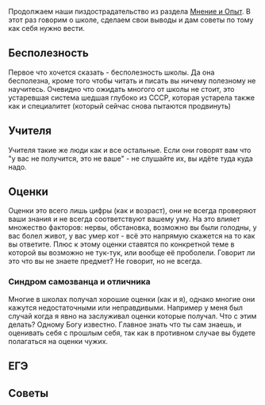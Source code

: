 Продолжаем наши пиздострадательство из раздела [Мнение и Опыт](https://github.com/jestxfot/psychology/tree/main/МнениеИОпыт). В этот раз говорим о школе, сделаем свои выводы и дам советы по тому как себя нужно вести.

## Бесполезность
Первое что хочется сказать - бесполезность школы. Да она бесполезна, кроме того чтобы читать и писать вы ничему полезному не научитесь. Очевидно что ожидать многого от школы не стоит, это устаревшая система шедшая глубоко из СССР, которая устарела также как и специалитет (который сейчас снова пытаются продвинуть)
## Учителя
Учителя такие же люди как и все остальные. Если они говорят вам что "у вас не получится, это не ваше" - не слушайте их, вы идёте туда куда надо. 
## Оценки
Оценки это всего лишь цифры (как и возраст), они не всегда проверяют ваши знания и не всегда соответствуют вашему уму. На это влияет множество факторов: нервы, обстановка, возможно вы были голодны, у вас болел живот, у вас умер кот - всё это напрямую скажется на то как вы ответите. Плюс к этому оценки ставятся по конкретной теме в которой вы возможно не тук-тук, или вообще её проболели. Говорит ли это что вы не знаете предмет? Не говорит, но не всегда.
### Синдром самозванца и отличника
Многие в школах получал хорошие оценки (как и я), однако многие они кажутся недостаточными или неправдивыми. Например у меня был случай когда я явно на заслуживал оценки которые получал. Что с этим делать? Одному Богу известно. Главное знать что ты сам знаешь, и оценивать себя с прошлым себя, так как в противном случае вы будете полагаться на оценки чужих.

## ЕГЭ

## Советы
